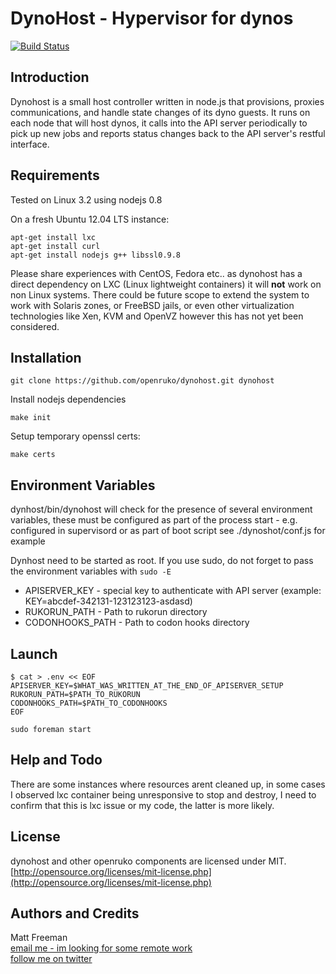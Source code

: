 # DynoHost - Hypervisor for dynos
[![Build Status](https://travis-ci.org/openruko/dynohost.png)](https://travis-ci.org/openruko/dynohost)

## Introduction

Dynohost is a small host controller written in node.js that provisions, proxies
communications, and handle state changes of its dyno guests. It runs on each node
that will host dynos, it calls into the API server periodically to pick up new
jobs and reports status changes back to the API server's restful interface. 

## Requirements

Tested on Linux 3.2 using nodejs 0.8

On a fresh Ubuntu 12.04 LTS instance:  
```
apt-get install lxc
apt-get install curl
apt-get install nodejs g++ libssl0.9.8
```

Please share experiences with CentOS, Fedora etc.. as dynohost has a direct dependency
on LXC (Linux lightweight containers) it will **not** work on non Linux systems. There
could be future scope to extend the system to work with Solaris zones, or FreeBSD jails,
or even other virtualization technologies like Xen, KVM and OpenVZ however this has 
not yet been considered.

## Installation

```
git clone https://github.com/openruko/dynohost.git dynohost  
```

Install nodejs dependencies
```
make init
```

Setup temporary openssl certs:
```
make certs
```

## Environment Variables

dynhost/bin/dynohost will check for the presence of several environment variables,
these must be configured as part of the process start - e.g. configured in 
supervisord or as part of boot script see ./dynoshot/conf.js for example

Dynhost need to be started as root. If you use sudo, do not forget to pass the environment variables with `sudo -E`

* APISERVER_KEY - special key to authenticate with API server (example: KEY=abcdef-342131-123123123-asdasd)
* RUKORUN_PATH - Path to rukorun directory
* CODONHOOKS_PATH - Path to codon hooks directory

## Launch

```
$ cat > .env << EOF
APISERVER_KEY=$WHAT_WAS_WRITTEN_AT_THE_END_OF_APISERVER_SETUP
RUKORUN_PATH=$PATH_TO_RUKORUN
CODONHOOKS_PATH=$PATH_TO_CODONHOOKS
EOF

sudo foreman start
```

## Help and Todo 

There are some instances where resources arent cleaned up, in some cases I 
observed lxc container being unresponsive to stop and destroy, I need to confirm 
that this is lxc issue or my code, the latter is more likely. 

## License

dynohost and other openruko components are licensed under MIT.  
[http://opensource.org/licenses/mit-license.php](http://opensource.org/licenses/mit-license.php)

## Authors and Credits

Matt Freeman  
[email me - im looking for some remote work](mailto:matt@nonuby.com)  
[follow me on twitter](http://www.twitter.com/nonuby )
